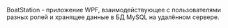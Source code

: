 BoatStation - приложение WPF, взаимодействующее с пользователями разных ролей и хранящее данные в БД MySQL на удалённом сервере.
